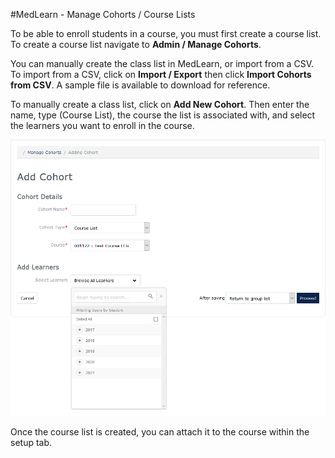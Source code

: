 #MedLearn - Manage Cohorts / Course Lists

To be able to enroll students in a course, you must first create a course list. To create a course list navigate to **Admin / Manage Cohorts**. 

You can manually create the class list in MedLearn, or import from a CSV. To import from a CSV, click on **Import / Export** then click  **Import Cohorts from CSV**. A sample file is available to download for reference. 

To manually create a class list, click on **Add New Cohort**. Then enter the name, type (Course List), the course the list is associated with, and select the learners you want to enroll in the course. 

![Cohort](./images/cohort.png)

Once the course list is created, you can attach it to the course within the setup tab.